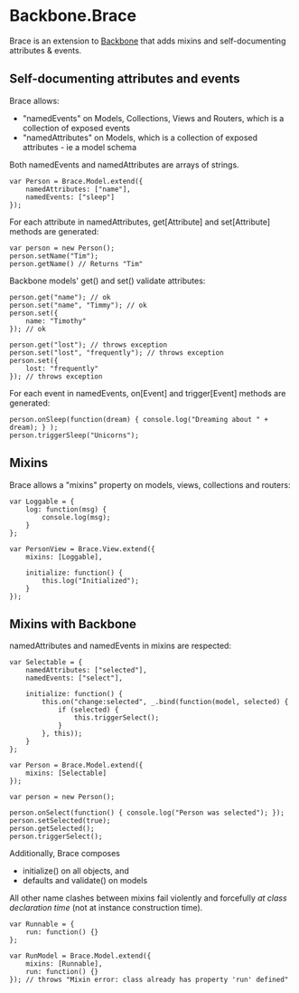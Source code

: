 # Backbone.Brace

Brace is an extension to [Backbone](http://backbonejs.org) that adds mixins and self-documenting attributes & events.

## Self-documenting attributes and events

Brace allows:

- "namedEvents" on Models, Collections, Views and Routers, which is a collection of exposed events
- "namedAttributes" on Models, which is a collection of exposed attributes - ie a model schema

Both namedEvents and namedAttributes are arrays of strings.

    var Person = Brace.Model.extend({
        namedAttributes: ["name"],
        namedEvents: ["sleep"]
    });

For each attribute in namedAttributes, get[Attribute] and set[Attribute] methods are generated:

    var person = new Person();
    person.setName("Tim");
    person.getName() // Returns "Tim"

Backbone models' get() and set() validate attributes:

    person.get("name"); // ok
    person.set("name", "Timmy"); // ok
    person.set({
        name: "Timothy"
    }); // ok
    
    person.get("lost"); // throws exception
    person.set("lost", "frequently"); // throws exception
    person.set({
        lost: "frequently"
    }); // throws exception
    
For each event in namedEvents, on[Event] and trigger[Event] methods are generated:
    
    person.onSleep(function(dream) { console.log("Dreaming about " + dream); } );
    person.triggerSleep("Unicorns");


## Mixins

Brace allows a "mixins" property on models, views, collections and routers:

    var Loggable = {
        log: function(msg) {
            console.log(msg);
        }
    };
    
    var PersonView = Brace.View.extend({
        mixins: [Loggable],
        
        initialize: function() {
            this.log("Initialized");
        }
    });


## Mixins with Backbone

namedAttributes and namedEvents in mixins are respected:

    var Selectable = {
        namedAttributes: ["selected"],
        namedEvents: ["select"],

        initialize: function() {
            this.on("change:selected", _.bind(function(model, selected) {
                if (selected) {
                    this.triggerSelect();
                }
            }, this));
        }
    };

    var Person = Brace.Model.extend({
        mixins: [Selectable]
    });
    
    var person = new Person();

    person.onSelect(function() { console.log("Person was selected"); });
    person.setSelected(true);
    person.getSelected();
    person.triggerSelect();

Additionally, Brace composes 
- initialize() on all objects, and
- defaults and validate() on models

All other name clashes between mixins fail violently and forcefully *at class declaration time* (not at instance construction time).

    var Runnable = {
        run: function() {}
    };
    
    var RunModel = Brace.Model.extend({
        mixins: [Runnable],
        run: function() {}
    }); // throws "Mixin error: class already has property 'run' defined"
    
    
    
